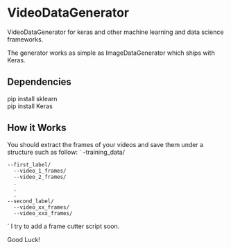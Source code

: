 # VideoDataGenerator
VideoDataGenerator for keras and other machine learning and data science frameworks.

The generator works as simple as ImageDataGenerator which ships with Keras.

## Dependencies

pip install sklearn\
pip install Keras

## How it Works

You should extract the frames of your videos and save them under a structure such as follow:
`
-training_data/

    --first_label/
      --video_1_frames/
      --video_2_frames/
      .
      .
      .
    --second_label/
      --video_xx_frames/
      --video_xxx_frames/
`
I try to add a frame cutter script soon.

Good Luck!
